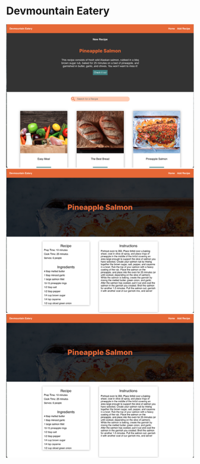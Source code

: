 # Devmountain Eatery

![Home](/READMEimgs/Home.png)
![Recipe Details](/READMEimgs/Recipe%20Details.png)
![New Recipe](/READMEimgs/Recipe%20Details.png)